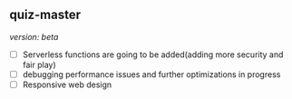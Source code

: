 ## quiz-master 
*version: beta*

- [ ] Serverless functions are going to be added(adding more security and fair play)
- [ ] debugging performance issues and further optimizations in progress
- [ ] Responsive web design

